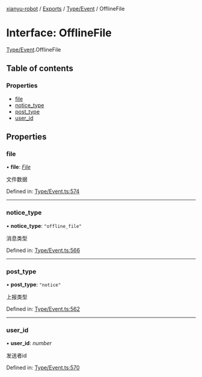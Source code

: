 [xianyu-robot](../README.md) / [Exports](../modules.md) / [Type/Event](../modules/type_event.md) / OfflineFile

# Interface: OfflineFile

[Type/Event](../modules/type_event.md).OfflineFile

## Table of contents

### Properties

- [file](type_event.offlinefile.md#file)
- [notice\_type](type_event.offlinefile.md#notice_type)
- [post\_type](type_event.offlinefile.md#post_type)
- [user\_id](type_event.offlinefile.md#user_id)

## Properties

### file

• **file**: [*File*](type_file.file.md)

文件数据

Defined in: [Type/Event.ts:574](https://github.com/blacktunes/xianyu-robot/blob/ba6672b/src/Type/Event.ts#L574)

___

### notice\_type

• **notice\_type**: ``"offline_file"``

消息类型

Defined in: [Type/Event.ts:566](https://github.com/blacktunes/xianyu-robot/blob/ba6672b/src/Type/Event.ts#L566)

___

### post\_type

• **post\_type**: ``"notice"``

上报类型

Defined in: [Type/Event.ts:562](https://github.com/blacktunes/xianyu-robot/blob/ba6672b/src/Type/Event.ts#L562)

___

### user\_id

• **user\_id**: *number*

发送者id

Defined in: [Type/Event.ts:570](https://github.com/blacktunes/xianyu-robot/blob/ba6672b/src/Type/Event.ts#L570)
